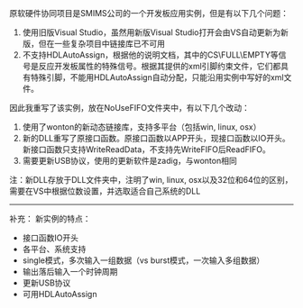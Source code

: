 原软硬件协同项目是SMIMS公司的一个开发板应用实例，但是有以下几个问题：
1. 使用旧版Visual Studio，虽然用新版Visual Studio打开会由VS自动更新为新版，但在一些复杂项目中链接库已不可用
2. 不支持HDLAutoAssign，根据他的说明文档，其中的CS\FULL\EMPTY等信号是反应开发板属性的特殊信号。根据其提供的xml引脚约束文件，它们都具有特殊引脚，不能用HDLAutoAssign自动分配，只能沿用实例中写好的xml文件。

因此我重写了该实例，放在NoUseFIFO文件夹中，有以下几个改动：
1. 使用了wonton的新动态链接库，支持多平台（包括win, linux, osx）
2. 新的DLL重写了原接口函数。原接口函数以APP开头，现接口函数以IO开头。新接口函数只支持WriteReadData，不支持先WriteFIFO后ReadFIFO。
3. 需要更新USB协议，使用的更新软件是zadig，与wonton相同

注：新DLL存放于DLL文件夹中，注明了win, linux, osx以及32位和64位的区别，需要在VS中根据位数设置，并选取适合自己系统的DLL
***
补充：
新实例的特点：
- 接口函数IO开头
- 各平台、系统支持
- single模式，多次输入一组数据（vs burst模式，一次输入多组数据）
- 输出落后输入一个时钟周期
- 更新USB协议
- 可用HDLAutoAssign
